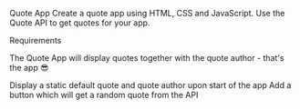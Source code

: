 Quote App
Create a quote app using HTML, CSS and JavaScript.
Use the Quote API to get quotes for your app.

Requirements

The Quote App will display quotes together with the quote author - that's the app 😎

Display a static default quote and quote author upon start of the app
Add a button which will get a random quote from the API
